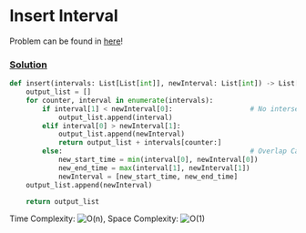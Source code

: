 # Insert Interval

Problem can be found in [here](https://leetcode.com/problems/insert-interval)!

### [Solution](/Array/57-InsertInterval/solution.py)

```python
def insert(intervals: List[List[int]], newInterval: List[int]) -> List[List[int]]:
    output_list = []
    for counter, interval in enumerate(intervals):
        if interval[1] < newInterval[0]:                   # No intersection of two intervals
            output_list.append(interval)
        elif interval[0] > newInterval[1]:
            output_list.append(newInterval)
            return output_list + intervals[counter:]
        else:                                              # Overlap Cases
            new_start_time = min(interval[0], newInterval[0])
            new_end_time = max(interval[1], newInterval[1])
            newInterval = [new_start_time, new_end_time]
    output_list.append(newInterval)

    return output_list
```

Time Complexity: ![O(n)](<https://latex.codecogs.com/svg.image?\inline&space;O(n)>), Space Complexity: ![O(1)](<https://latex.codecogs.com/svg.image?\inline&space;O(1)>)
